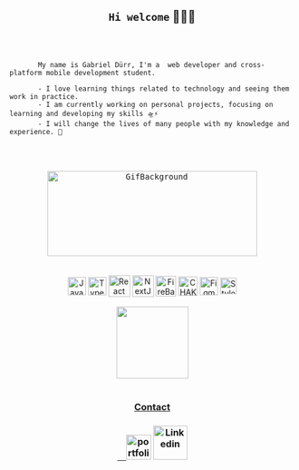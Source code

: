 <h2 align="center"> <code>Hi welcome</code> 👨‍💻✨ </h2>
<br><br>


 
           My name is Gabriel Dürr, I'm a  web developer and cross-platform mobile development student. 
           
           - I love learning things related to technology and seeing them work in practice.
           - I am currently working on personal projects, focusing on learning and developing my skills 🛸⚡
           - I will change the lives of many people with my knowledge and experience. 🖤  
 
     


 
 
 <br><br>
 
 <div align="center" style="display: inline_block">
 
 <kbd>
  
 <img align="center" height="150em" width="370em"  src="https://media4.giphy.com/media/eMv9sIXACKYuG7Pq27/giphy.gif?cid=790b7611d286d26497486ccf4c9579eee4be22451352ecc2&rid=giphy.gif&ct=g" alt="GifBackground">

 </kbd>
 
  </div>
  
  
<br/>
<br/>


<div align="center" style="display: inline_block">
  
  <img align="center" alt="JavaScript" height="32"  src="https://cdn.jsdelivr.net/gh/devicons/devicon/icons/javascript/javascript-original.svg">
 
  <img align="center" alt="TypeScript" height="32" src="https://cdn.jsdelivr.net/gh/devicons/devicon/icons/typescript/typescript-original.svg">
 
  <img align="center" alt="React" height="38"  src="https://cdn.jsdelivr.net/gh/devicons/devicon/icons/react/react-original-wordmark.svg">
 
  <img align="center" alt="NextJS" height="38"  src="https://i.ibb.co/vzqbWjP/next.webp">
 
 
  <img align="center" alt="FireBase" height="36"  src="https://camo.githubusercontent.com/df1439c289b9cb4558e079a9110731e666976c4f2b6ef387b8fee78ca95375dc/68747470733a2f2f696d672e69636f6e73382e636f6d2f636f6c6f722f3435322f66697265626173652e706e67">
 
  <img align="center" alt="CHAKRA UI" height="34"  src="https://itelofilho.gallerycdn.vsassets.io/extensions/itelofilho/chakra-ui-cheatsheet/0.1.2/1602346378840/Microsoft.VisualStudio.Services.Icons.Default">
 
  <img align="center" alt="Figma" height="32"  src="https://cdn.jsdelivr.net/gh/devicons/devicon/icons/figma/figma-original.svg">
 
 <img align="center" alt="StyledComponents" height="29"  src="https://miro.medium.com/max/480/1*Iohnw2aOQ5EBghVoqKA7VA.png">
 
 

 

 
 

 
 
  
</div>

 <br>
 

 <div align="center" style="display: inline_block">
  
  <a href="https://github.com/gabriel-durr">
   
  <img align="center" height="127em" src="https://github-readme-stats.vercel.app/api/top-langs/?username=gabriel-durr&layout=compact&langs_count=7&theme=swift&border_radius=35&border_color=a28e2&title_color=D4AF37">

</div>
 
 <br>

<div align="center">

<h3><b>Contact</b><h3>

 &nbsp; &nbsp; 
 <a href="https://www.gabrieldurr.site"><img src="https://i.imgur.com/PvxIOsW.png" alt="portfolio" width="44"></a>
 <a href="https://www.linkedin.com/in/gabriel-durr/"><img src="https://img.icons8.com/plasticine/452/linkedin.png" alt="Linkedin" width="60"></a>
 
   
</div>
